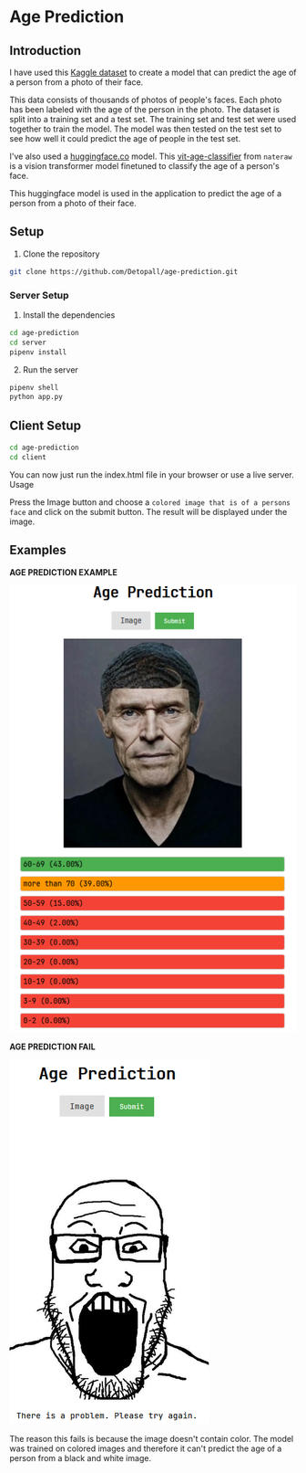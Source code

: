 # Age Prediction

## Introduction

I have used this [Kaggle dataset](https://www.kaggle.com/frabbisw/facial-age) to create a model that can predict the age of a person from a photo of their face.

This data consists of thousands of photos of people's faces. Each photo has been labeled with the age of the person in the photo. The dataset is split into a training set and a test set. The training set and test set were used together to train the model. The model was then tested on the test set to see how well it could predict the age of people in the test set.

I've also used a [huggingface.co](huggingface.co) model. This [vit-age-classifier](https://huggingface.co/nateraw/vit-age-classifier) from ``nateraw`` is a vision transformer model finetuned to classify the age of a person's face.

This huggingface model is used in the application to predict the age of a person from a photo of their face.

## Setup

1. Clone the repository

```bash
git clone https://github.com/Detopall/age-prediction.git
```

### Server Setup

1. Install the dependencies

```bash
cd age-prediction
cd server
pipenv install
```

2. Run the server

```bash
pipenv shell
python app.py
```

## Client Setup

```bash
cd age-prediction
cd client
```

You can now just run the index.html file in your browser or use a live server.
Usage

Press the Image button and choose a ``colored image that is of a persons face`` and click on the submit button. The result will be displayed under the image.

## Examples

**AGE PREDICTION EXAMPLE**

![age-prediction](./age-prediction-example.png)

**AGE PREDICTION FAIL**

![age-prediction-fail](./age-prediction-fail.png)

The reason this fails is because the image doesn't contain color. The model was trained on colored images and therefore it can't predict the age of a person from a black and white image.
